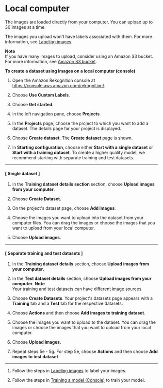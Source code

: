 # Local computer<a name="md-create-dataset-computer"></a>

The images are loaded directly from your computer\. You can upload up to 30 images at a time\.

The images you upload won't have labels associated with them\. For more information, see [Labeling images](md-labeling-images.md)\. 

**Note**  
If you have many images to upload, consider using an Amazon S3 bucket\. For more information, see [Amazon S3 bucket](md-create-dataset-s3.md)\.

**To create a dataset using images on a local computer \(console\)**

1. Open the Amazon Rekognition console at [https://console\.aws\.amazon\.com/rekognition/](https://console.aws.amazon.com/rekognition/)\.

1. Choose **Use Custom Labels**\.

1. Choose **Get started**\. 

1. In the left navigation pane, choose **Projects**\.

1. In the **Projects** page, choose the project to which you want to add a dataset\. The details page for your project is displayed\.

1. Choose **Create dataset**\. The **Create dataset** page is shown\.

1. In **Starting configuration**, choose either **Start with a single dataset** or **Start with a training dataset**\. To create a higher quality model, we recommend starting with separate training and test datasets\.

------
#### [ Single dataset ]

   1. In the **Training dataset details section** section, choose **Upload images from your computer**\.

   1. Choose **Create Dataset**\. 

   1. On the project's dataset page, choose **Add images**\. 

   1. Choose the images you want to upload into the dataset from your computer files\. You can drag the images or choose the images that you want to upload from your local computer\.

   1. Choose **Upload images**\.

------
#### [ Separate training and test datasets ]

   1. In the **Training dataset details** section, choose **Upload images from your computer**\.

   1. In the **Test dataset details** section, choose **Upload images from your computer**\.
**Note**  
Your training and test datasets can have different image sources\.

   1. Choose **Create Datasets**\. Your project's datasets page appears with a **Training** tab and a **Test** tab for the respective datasets\. 

   1. Choose **Actions** and then choose **Add images to training dataset**\.

   1. Choose the images you want to upload to the dataset\. You can drag the images or choose the images that you want to upload from your local computer\.

   1. Choose **Upload images**\.

   1. Repeat steps 5e \- 5g\. For step 5e, choose **Actions** and then choose **Add images to test dataset**\.

------

1. Follow the steps in [Labeling images](md-labeling-images.md) to label your images\.

1. Follow the steps in [Training a model \(Console\)](training-model.md#tm-console) to train your model\.